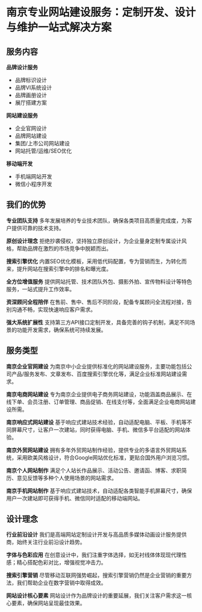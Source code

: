 # 南京专业网站建设服务：定制开发、设计与维护一站式解决方案

## 服务内容

**品牌设计服务**
- 品牌标识设计
- 品牌VI系统设计
- 品牌画册设计
- 展厅搭建方案

**网站建设服务**
- 企业官网设计
- 品牌网站建设
- 集团/上市公司网站建设
- 网站托管/运维/SEO优化

**移动端开发**
- 手机端网站开发
- 微信小程序开发

## 我们的优势

**专业团队支持**
多年发展培养的专业技术团队，确保各类项目高质量完成度，为客户提供可靠的技术支持。

**原创设计理念**
拒绝抄袭侵权，坚持独立原创设计，为企业量身定制专属设计风格，帮助品牌在激烈的市场竞争中脱颖而出。

**搜索引擎优化**
内置SEO优化模板，采用低代码配置，专为营销而生，为转化而来，提升网站在搜索引擎中的排名和曝光度。

**全方位增值服务**
提供网站托管、技术团队外包、摄影外拍、宣传物料设计等特色服务，一站式提升工作效率。

**资深顾问全程陪伴**
在售前、售中、售后不同阶段，配备专属顾问全流程对接，告别沟通不畅，实现快速响应客户需求。

**强大系统扩展性**
支持第三方API接口定制开发，具备完善的钩子机制，满足不同场景的功能开发需求，确保系统可持续发展。

## 服务类型

**南京企业官网建设**
为南京中小企业提供标准化的网站建设服务，主要功能包括公司产品/服务发布、文章发布、百度搜索引擎优化等，满足企业标准网站建设需求。

**南京电商网站建设**
专为南京企业提供电子商务网站建设，功能涵盖商品展示、在线下单、会员注册、订单管理、商品促销、在线支付等，全面满足企业电商网站建设所需。

**南京响应式网站建设**
基于响应式建站技术经验，自动适配电脑、平板、手机等不同屏幕尺寸，让客户一次建站，同时获得电脑、手机、微信多平台适配的网站体验。

**南京外贸网站建设**
拥有多年外贸网站制作经验，提供专业的多语言外贸网站系统，采用欧美风格设计，符合Google网站优化标准，更贴合国外用户浏览习惯。

**南京个人网站制作**
满足个人站长作品展示、活动公告、邀请函、博客、求职简历、意见反馈等多种个人使用场景的网站需求。

**南京手机网站制作**
基于响应式建站技术，自动适配各类智能手机屏幕尺寸，确保用户一次建站即可获得手机、微信同时适配的移动端网站。

## 设计理念

**行业前沿设计**
我们是高端网站定制设计开发与高品质多媒体动画设计服务提供商，始终关注行业前沿设计趋势。

**字体与色彩应用**
在创意设计中，我们注重字体选择，如无衬线体体现现代理性感；精心搭配色彩对比，增强视觉冲击力。

**搜索引擎营销**
尽管移动互联网强势崛起，搜索引擎营销仍然是企业营销的重要方法，我们帮助企业在数字营销中取得成效。

**网站设计核心要素**
网站设计作为品牌设计的重要延展，我们关注客户需求这一核心要素，确保网站呈现最佳效果。

